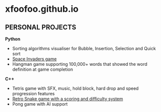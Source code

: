 # xfoofoo.github.io

## PERSONAL PROJECTS
**Python**
- Sorting algorithms visualiser for Bubble, Insertion, Selection and Quick sort
- [Space Invaders game](https://spacemonster.netlify.app)
- Hangman game supporting 100,000+ words that showed the word definition at game
completion

**C++**
- Tetris game with SFX, music, hold block, hard drop and speed progression features
- [Retro Snake game with a scoring and difficulty system](https://retro-snake.netlify.app/)
- Pong game with AI support


